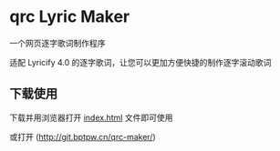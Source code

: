 # qrc Lyric Maker
一个网页逐字歌词制作程序

适配 Lyricify 4.0 的逐字歌词，让您可以更加方便快捷的制作逐字滚动歌词

## 下载使用

下载并用浏览器打开 [index.html](https://github.com/BPTPW/qrc-Lyric-Maker/blob/main/index.html) 文件即可使用

或打开 (http://git.bptpw.cn/qrc-maker/)
